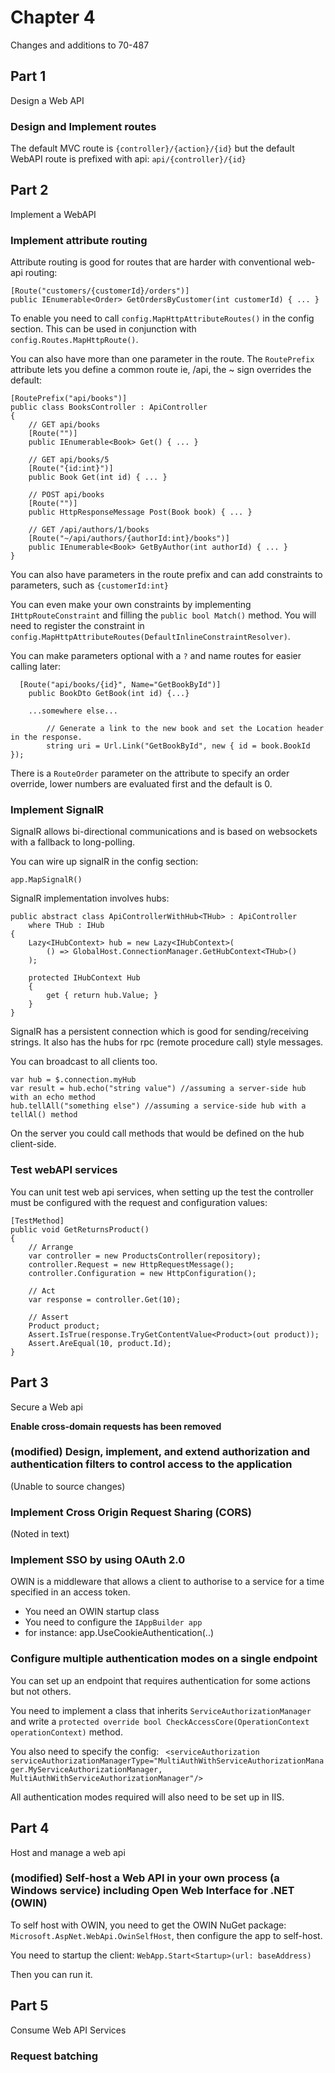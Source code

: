 ﻿# Chapter 4

Changes and additions to 70-487

## Part 1

Design a Web API

### Design and Implement routes

The default MVC route is `{controller}/{action}/{id}` but the default WebAPI route is prefixed with api: `api/{controller}/{id}`


## Part 2

Implement a WebAPI

### Implement attribute routing

Attribute routing is good for routes that are harder with conventional web-api routing:

```
[Route("customers/{customerId}/orders")]
public IEnumerable<Order> GetOrdersByCustomer(int customerId) { ... }
```

To enable you need to call `config.MapHttpAttributeRoutes()` in the config section. This can be used in conjunction with `config.Routes.MapHttpRoute()`.

You can also have more than one parameter in the route. The `RoutePrefix` attribute lets you define a common route ie, /api, the ~ sign overrides the default:

```
[RoutePrefix("api/books")]
public class BooksController : ApiController
{
    // GET api/books
    [Route("")]
    public IEnumerable<Book> Get() { ... }

    // GET api/books/5
    [Route("{id:int}")]
    public Book Get(int id) { ... }

    // POST api/books
    [Route("")]
    public HttpResponseMessage Post(Book book) { ... }

	// GET /api/authors/1/books
    [Route("~/api/authors/{authorId:int}/books")]
    public IEnumerable<Book> GetByAuthor(int authorId) { ... }
}
```

You can also have parameters in the route prefix and can add constraints to parameters, such as `{customerId:int}`

You can even make your own constraints by implementing `IHttpRouteConstraint` and filling the `public bool Match()` method. You will need to register the constraint in `config.MapHttpAttributeRoutes(DefaultInlineConstraintResolver)`.

You can make parameters optional with a `?` and name routes for easier calling later:

```
  [Route("api/books/{id}", Name="GetBookById")]
    public BookDto GetBook(int id) {...}

	...somewhere else...

        // Generate a link to the new book and set the Location header in the response.
        string uri = Url.Link("GetBookById", new { id = book.BookId });
```

There is a `RouteOrder` parameter on the attribute to specify an order override, lower numbers are evaluated first and the default is 0.

### Implement SignalR

SignalR allows bi-directional communications and is based on websockets with a fallback to long-polling.

You can wire up signalR in the config section:

`app.MapSignalR()`

SignalR implementation involves hubs:

```
public abstract class ApiControllerWithHub<THub> : ApiController
    where THub : IHub
{
    Lazy<IHubContext> hub = new Lazy<IHubContext>(
        () => GlobalHost.ConnectionManager.GetHubContext<THub>()
    );

    protected IHubContext Hub
    {
        get { return hub.Value; }
    }
}
```

SignalR has a persistent connection which is good for sending/receiving strings. It also has the hubs for rpc (remote procedure call) style messages.

You can broadcast to all clients too.

```
var hub = $.connection.myHub
var result = hub.echo("string value") //assuming a server-side hub with an echo method
hub.tellAll("something else") //assuming a service-side hub with a tellAl() method
```

On the server you could call methods that would be defined on the hub client-side.

### Test webAPI services

You can unit test web api services, when setting up the test the controller must be configured with the request and configuration values:

```
[TestMethod]
public void GetReturnsProduct()
{
    // Arrange
    var controller = new ProductsController(repository);
    controller.Request = new HttpRequestMessage();
    controller.Configuration = new HttpConfiguration();

    // Act
    var response = controller.Get(10);

    // Assert
    Product product;
    Assert.IsTrue(response.TryGetContentValue<Product>(out product));
    Assert.AreEqual(10, product.Id);
}
```

## Part 3

Secure a Web api

**Enable cross-domain requests has been removed**

### (modified) Design, implement, and extend authorization and authentication filters to control access to the application

(Unable to source changes)

### Implement Cross Origin Request Sharing (CORS)

(Noted in text)

### Implement SSO by using OAuth 2.0

OWIN is a middleware that allows a client to authorise to a service for a time specified in an access token.

* You need an OWIN startup class
* You need to configure the `IAppBuilder app`
* for instance: app.UseCookieAuthentication(..)

### Configure multiple authentication modes on a single endpoint

You can set up an endpoint that requires authentication for some actions but not others.

You need to implement a class that inherits `ServiceAuthorizationManager` and write a `protected override bool CheckAccessCore(OperationContext operationContext)` method.

You also need to specify the config: ` <serviceAuthorization serviceAuthorizationManagerType="MultiAuthWithServiceAuthorizationManager.MyServiceAuthorizationManager, MultiAuthWithServiceAuthorizationManager"/>`

All authentication modes required will also need to be set up in IIS.


## Part 4

Host and manage a web api

### (modified) Self-host a Web API in your own process (a Windows service) including Open Web Interface for .NET (OWIN)

To self host with OWIN, you need to get the OWIN NuGet package: `Microsoft.AspNet.WebApi.OwinSelfHost`, then configure the app to self-host.

You need to startup the client: `WebApp.Start<Startup>(url: baseAddress)`

Then you can run it.


## Part 5

Consume Web API Services

### Request batching